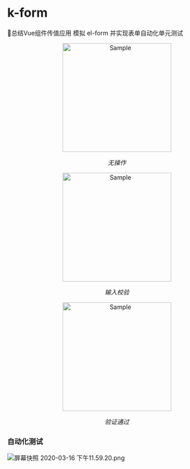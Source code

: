 # k-form

🤖总结Vue组件传值应用 模拟 el-form 并实现表单自动化单元测试

<p align="center">
	<img src="http://image.hansking.cn/%E5%B1%8F%E5%B9%95%E5%BF%AB%E7%85%A7%202020-03-16%20%E4%B8%8B%E5%8D%8811.47.04.png" alt="Sample"  width="250" >
	<p align="center">
		<em>无操作</em>
	</p>
</p>

<p align="center">
	<img src="http://image.hansking.cn/%E5%B1%8F%E5%B9%95%E5%BF%AB%E7%85%A7%202020-03-16%20%E4%B8%8B%E5%8D%8811.47.40.png" alt="Sample"  width="250" >
	<p align="center">
		<em>输入校验</em>
	</p>
</p>

<p align="center">
	<img src="http://image.hansking.cn/%E5%B1%8F%E5%B9%95%E5%BF%AB%E7%85%A7%202020-03-16%20%E4%B8%8B%E5%8D%8811.48.00.png" alt="Sample"  width="250" >
	<p align="center">
		<em>验证通过</em>
	</p>
</p>

### 自动化测试

![屏幕快照 2020-03-16 下午11.59.20.png](http://image.hansking.cn/%E5%B1%8F%E5%B9%95%E5%BF%AB%E7%85%A7%202020-03-16%20%E4%B8%8B%E5%8D%8811.59.20.png)
